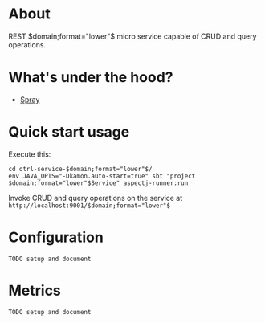 # About

REST $domain;format="lower"$ micro service capable of CRUD and query operations.

# What's under the hood?

- [Spray](http://spray.io/) 

# Quick start usage

Execute this:

    cd otrl-service-$domain;format="lower"$/
    env JAVA_OPTS="-Dkamon.auto-start=true" sbt "project $domain;format="lower"$Service" aspectj-runner:run

Invoke CRUD and query operations on the service at `http://localhost:9001/$domain;format="lower"$` 

# Configuration

    TODO setup and document

# Metrics

    TODO setup and document

